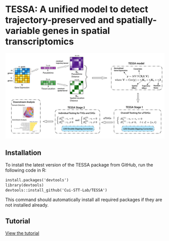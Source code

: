 # TESSA: A unified model to detect trajectory-preserved and spatially-variable genes in spatial transcriptomics

![Tutorial screenshot](TESSA_schematic.jpg)

## Installation
To install the latest version of the TESSA package from GitHub, run the following code in R:
<!-- test how to install when we are public repo? -->
```
install.packages('devtools')
library(devtools)
devtools::install_github('Cui-STT-Lab/TESSA')
```
This command should automatically install all required packages if they are not installed already.

## Tutorial

[View the tutorial](TESSA_Tutorial.html)

<!-- See [Tutorial](https://lulushang.org/Celina_Tutorial/index.html) for detailed documentation and examples. -->


<!-- build_kernelMatrix <- function(object, bw = NULL){
  ## bandwidth selection
  counts <- object@gene_expression
  bw_vector <- apply(counts, MARGIN = 1, stats::bw.nrd)
  object@bandwidth <- mean(na.omit(bw_vector))
  ## construct kernel matrix for each lineage
  t_vars <- str_subset( colnames(object@meta_df),'lineage')
  for(t_var in t_vars ){
    object <- build_kernelMatrix_lineage(object, lineage = t_var, bw = object@bandwidth )
  }
  object
} -->